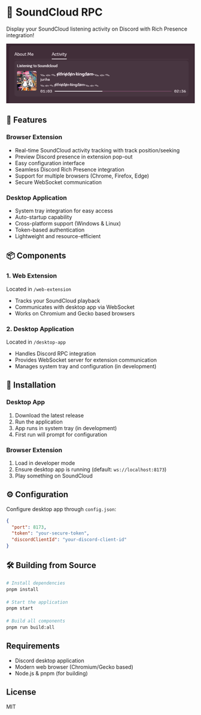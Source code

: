 # 🎵 SoundCloud RPC

Display your SoundCloud listening activity on Discord with Rich Presence integration!

![Discord Status Example](assets/discord-status.png)

## 🚀 Features

### Browser Extension

- Real-time SoundCloud activity tracking with track position/seeking
- Preview Discord presence in extension pop-out
- Easy configuration interface
- Seamless Discord Rich Presence integration
- Support for multiple browsers (Chrome, Firefox, Edge)
- Secure WebSocket communication

### Desktop Application

- System tray integration for easy access
- Auto-startup capability
- Cross-platform support (Windows & Linux)
- Token-based authentication
- Lightweight and resource-efficient

## 📦 Components

### 1. Web Extension

Located in `/web-extension`

- Tracks your SoundCloud playback
- Communicates with desktop app via WebSocket
- Works on Chromium and Gecko based browsers

### 2. Desktop Application

Located in `/desktop-app`

- Handles Discord RPC integration
- Provides WebSocket server for extension communication
- Manages system tray and configuration (in development)

## 🔧 Installation

### Desktop App

1. Download the latest release
2. Run the application
3. App runs in system tray (in development)
4. First run will prompt for configuration

### Browser Extension

1. Load in developer mode
2. Ensure desktop app is running (default: `ws://localhost:8173`)
3. Play something on SoundCloud

## ⚙️ Configuration

Configure desktop app through `config.json`:

```json
{
  "port": 8173,
  "token": "your-secure-token",
  "discordClientId": "your-discord-client-id"
}
```

## 🛠️ Building from Source

```bash
# Install dependencies
pnpm install

# Start the application
pnpm start

# Build all components
pnpm run build:all
```

## Requirements

- Discord desktop application
- Modern web browser (Chromium/Gecko based)
- Node.js & pnpm (for building)

## License

MIT

